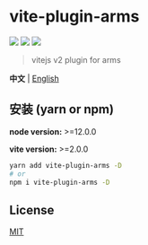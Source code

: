 # vite-plugin-arms

[![](https://img.shields.io/npm/v/vite-plugin-arms.svg?style=flat-square)](https://www.npmjs.com/package/vite-plugin-arms)
[![](https://img.shields.io/npm/l/vite-plugin-arms.svg?style=flat-square)](https://www.npmjs.com/package/vite-plugin-arms)
[![](https://img.shields.io/npm/dt/vite-plugin-arms.svg?style=flat-square)](https://www.npmjs.com/package/vite-plugin-arms)

> vitejs v2 plugin for arms

**中文** | [English](./README.md)

## 安装 (yarn or npm)

**node version:** >=12.0.0

**vite version:** >=2.0.0

```bash
yarn add vite-plugin-arms -D
# or
npm i vite-plugin-arms -D
```

## License

[MIT](LICENSE)
